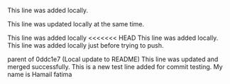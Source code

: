 This line was added locally.

This line was updated locally at the same time.

This line was added locally 
<<<<<<< HEAD
This line was added locally.
This line was added locally just before trying to push.

parent of 0ddc1e7 (Local update to README)
This line was updated and merged successfully.
This is a new test line added for commit testing.
My name is Hamail fatima

